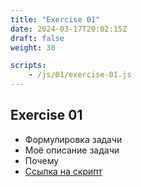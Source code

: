 ```yaml
---
title: "Exercise 01"
date: 2024-03-17T20:02:15Z
draft: false
weight: 30

scripts:
    - /js/01/exercise-01.js
---
```


## Exercise 01

* Формулировка задачи
* Моё описание задачи
* Почему
* [Ссылка на скрипт](/js/01/exercise-01.js)